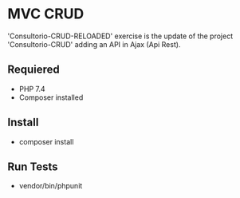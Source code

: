 # MVC CRUD

'Consultorio-CRUD-RELOADED' exercise is the update of the project 'Consultorio-CRUD' adding an API in Ajax (Api Rest).


## Requiered
- PHP 7.4
- Composer installed

## Install
- composer install

## Run Tests
- vendor/bin/phpunit




